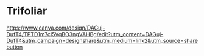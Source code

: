 # Trifoliar

https://www.canva.com/design/DAGuj-DufT4/TPTD1m7cl5VqBO3ngVAHBg/edit?utm_content=DAGuj-DufT4&utm_campaign=designshare&utm_medium=link2&utm_source=sharebutton 
